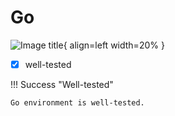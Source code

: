 # Go

![Image title](https://dummyimage.com/600x400/eee/aaa){ align=left width=20% }

- [x] well-tested

!!! Success "Well-tested"

    Go environment is well-tested.

